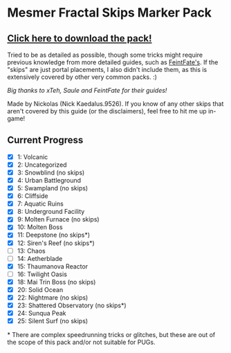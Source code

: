# Mesmer Fractal Skips Marker Pack

## **[Click here to download the pack!](https://github.com/Kaedalus/Mesmer-Fractal-Skips/releases/latest/download/MesmerFractalSkips.taco)**

Tried to be as detailed as possible, though some tricks might require previous knowledge from more detailed guides, such as [FeintFate's](https://www.youtube.com/watch?v=4ZqZbggL_0o). If the "skips" are just portal placements, I also didn't include them, as this is extensively covered by other very common packs. :)

*Big thanks to xTeh, Saule and FeintFate for their guides!*

Made by Nickolas (Nick Kaedalus.9526). If you know of any other skips that aren't covered by this guide (or the disclaimers), feel free to hit me up in-game!

## Current Progress

- [x] 1: Volcanic
- [x] 2: Uncategorized
- [x] 3: Snowblind (no skips)
- [x] 4: Urban Battleground
- [x] 5: Swampland (no skips)
- [x] 6: Cliffside
- [x] 7: Aquatic Ruins
- [x] 8: Underground Facility
- [x] 9: Molten Furnace (no skips)
- [x] 10: Molten Boss
- [x] 11: Deepstone (no skips*)
- [x] 12: Siren's Reef (no skips*)
- [ ] 13: Chaos
- [ ] 14: Aetherblade
- [x] 15: Thaumanova Reactor
- [ ] 16: Twilight Oasis
- [x] 18: Mai Trin Boss (no skips)
- [x] 20: Solid Ocean
- [x] 22: Nightmare (no skips)
- [x] 23: Shattered Observatory (no skips*)
- [x] 24: Sunqua Peak
- [x] 25: Silent Surf (no skips)

\* There are complex speedrunning tricks or glitches, but these are out of the scope of this pack and/or not suitable for PUGs.

